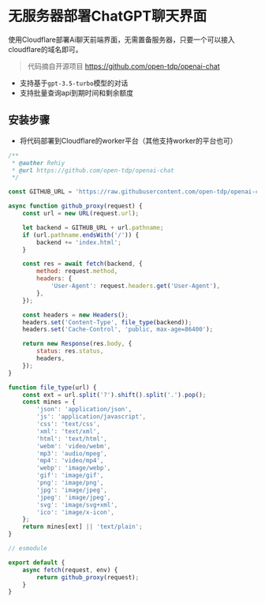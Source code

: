 # 无服务器部署ChatGPT聊天界面

[//]: #author (若海)
[//]: #time (2023-05-28 12:00:00)
[//]: #tags (ai,cloudflare,worker,chatgpt)
[//]: #thumb (https://www.rehiy.com/usr/uploads/thumb/2.jpg)

使用Cloudflare部署Ai聊天前端界面，无需置备服务器，只要一个可以接入cloudflare的域名即可。

> 代码摘自开源项目 <https://github.com/open-tdp/openai-chat>

- 支持基于`gpt-3.5-turbo`模型的对话
- 支持批量查询api到期时间和剩余额度

## 安装步骤

- 将代码部署到Cloudflare的worker平台（其他支持worker的平台也可）

```js
/**
 * @auther Rehiy
 * @url https://github.com/open-tdp/openai-chat
 */

const GITHUB_URL = 'https://raw.githubusercontent.com/open-tdp/openai-chat/master';

async function github_proxy(request) {
    const url = new URL(request.url);

    let backend = GITHUB_URL + url.pathname;
    if (url.pathname.endsWith('/')) {
        backend += 'index.html';
    }

    const res = await fetch(backend, {
        method: request.method,
        headers: {
            'User-Agent': request.headers.get('User-Agent'),
        },
    });

    const headers = new Headers();
    headers.set('Content-Type', file_type(backend));
    headers.set('Cache-Control', 'public, max-age=86400');

    return new Response(res.body, {
        status: res.status,
        headers,
    });
}

function file_type(url) {
    const ext = url.split('?').shift().split('.').pop();
    const mines = {
        'json': 'application/json',
        'js': 'application/javascript',
        'css': 'text/css',
        'xml': 'text/xml',
        'html': 'text/html',
        'webm': 'video/webm',
        'mp3': 'audio/mpeg',
        'mp4': 'video/mp4',
        'webp': 'image/webp',
        'gif': 'image/gif',
        'png': 'image/png',
        'jpg': 'image/jpeg',
        'jpeg': 'image/jpeg',
        'svg': 'image/svg+xml',
        'ico': 'image/x-icon',
    };
    return mines[ext] || 'text/plain';
}

// esmodule

export default {
    async fetch(request, env) {
        return github_proxy(request);
    }
}
```
